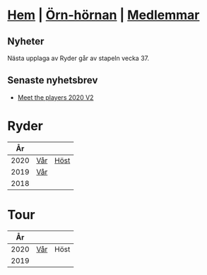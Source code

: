 # [Hem](./) | [Örn-hörnan](./eagle.html) | [Medlemmar](./members.md)

## Nyheter

Nästa upplaga av Ryder går av stapeln vecka 37.

## Senaste nyhetsbrev

- [Meet the players 2020 V2](https://vossaxel.github.io/inkomp/res/mtp2020H.pdf)

# Ryder

| År | | |
|:---:|:---:|:---:|
| 2020 | [Vår](./ryder2020V.html) | [Höst](./ryder2020H.html) |
| 2019 | [Vår](./ryder2019V.html) |  |
| 2018 | | |

# Tour

| År | | |
|:---:|:---:|:---:|
| 2020 | [Vår](./tour2020V.html) | Höst |
| 2019 | | |
